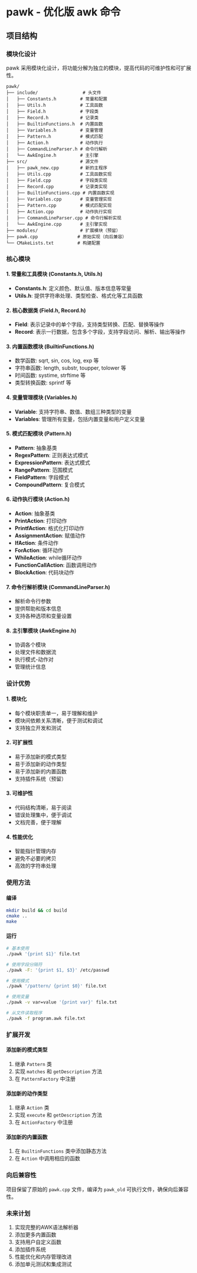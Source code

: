 # pawk - 优化版 awk 命令

## 项目结构

### 模块化设计

pawk 采用模块化设计，将功能分解为独立的模块，提高代码的可维护性和可扩展性。

```
pawk/
├── include/                 # 头文件
│   ├── Constants.h         # 常量和配置
│   ├── Utils.h             # 工具函数
│   ├── Field.h             # 字段类
│   ├── Record.h            # 记录类
│   ├── BuiltinFunctions.h  # 内置函数
│   ├── Variables.h         # 变量管理
│   ├── Pattern.h           # 模式匹配
│   ├── Action.h            # 动作执行
│   ├── CommandLineParser.h # 命令行解析
│   └── AwkEngine.h         # 主引擎
├── src/                    # 源文件
│   ├── pawk_new.cpp        # 新的主程序
│   ├── Utils.cpp           # 工具函数实现
│   ├── Field.cpp           # 字段类实现
│   ├── Record.cpp          # 记录类实现
│   ├── BuiltinFunctions.cpp # 内置函数实现
│   ├── Variables.cpp       # 变量管理实现
│   ├── Pattern.cpp         # 模式匹配实现
│   ├── Action.cpp          # 动作执行实现
│   ├── CommandLineParser.cpp # 命令行解析实现
│   └── AwkEngine.cpp       # 主引擎实现
├── modules/                # 扩展模块（预留）
├── pawk.cpp               # 原始实现（向后兼容）
└── CMakeLists.txt         # 构建配置
```

### 核心模块

#### 1. 常量和工具模块 (Constants.h, Utils.h)
- **Constants.h**: 定义颜色、默认值、版本信息等常量
- **Utils.h**: 提供字符串处理、类型检查、格式化等工具函数

#### 2. 核心数据类 (Field.h, Record.h)
- **Field**: 表示记录中的单个字段，支持类型转换、匹配、替换等操作
- **Record**: 表示一行数据，包含多个字段，支持字段访问、解析、输出等操作

#### 3. 内置函数模块 (BuiltinFunctions.h)
- 数学函数: sqrt, sin, cos, log, exp 等
- 字符串函数: length, substr, toupper, tolower 等
- 时间函数: systime, strftime 等
- 类型转换函数: sprintf 等

#### 4. 变量管理模块 (Variables.h)
- **Variable**: 支持字符串、数值、数组三种类型的变量
- **Variables**: 管理所有变量，包括内置变量和用户定义变量

#### 5. 模式匹配模块 (Pattern.h)
- **Pattern**: 抽象基类
- **RegexPattern**: 正则表达式模式
- **ExpressionPattern**: 表达式模式
- **RangePattern**: 范围模式
- **FieldPattern**: 字段模式
- **CompoundPattern**: 复合模式

#### 6. 动作执行模块 (Action.h)
- **Action**: 抽象基类
- **PrintAction**: 打印动作
- **PrintfAction**: 格式化打印动作
- **AssignmentAction**: 赋值动作
- **IfAction**: 条件动作
- **ForAction**: 循环动作
- **WhileAction**: while循环动作
- **FunctionCallAction**: 函数调用动作
- **BlockAction**: 代码块动作

#### 7. 命令行解析模块 (CommandLineParser.h)
- 解析命令行参数
- 提供帮助和版本信息
- 支持各种选项和变量设置

#### 8. 主引擎模块 (AwkEngine.h)
- 协调各个模块
- 处理文件和数据流
- 执行模式-动作对
- 管理统计信息

### 设计优势

#### 1. 模块化
- 每个模块职责单一，易于理解和维护
- 模块间依赖关系清晰，便于测试和调试
- 支持独立开发和测试

#### 2. 可扩展性
- 易于添加新的模式类型
- 易于添加新的动作类型
- 易于添加新的内置函数
- 支持插件系统（预留）

#### 3. 可维护性
- 代码结构清晰，易于阅读
- 错误处理集中，便于调试
- 文档完善，便于理解

#### 4. 性能优化
- 智能指针管理内存
- 避免不必要的拷贝
- 高效的字符串处理

### 使用方法

#### 编译
```bash
mkdir build && cd build
cmake ..
make
```

#### 运行
```bash
# 基本使用
./pawk '{print $1}' file.txt

# 使用字段分隔符
./pawk -F: '{print $1, $3}' /etc/passwd

# 使用模式
./pawk '/pattern/ {print $0}' file.txt

# 使用变量
./pawk -v var=value '{print var}' file.txt

# 从文件读取程序
./pawk -f program.awk file.txt
```

### 扩展开发

#### 添加新的模式类型
1. 继承 `Pattern` 类
2. 实现 `matches` 和 `getDescription` 方法
3. 在 `PatternFactory` 中注册

#### 添加新的动作类型
1. 继承 `Action` 类
2. 实现 `execute` 和 `getDescription` 方法
3. 在 `ActionFactory` 中注册

#### 添加新的内置函数
1. 在 `BuiltinFunctions` 类中添加静态方法
2. 在 `Action` 中调用相应的函数

### 向后兼容性

项目保留了原始的 `pawk.cpp` 文件，编译为 `pawk_old` 可执行文件，确保向后兼容性。

### 未来计划

1. 实现完整的AWK语法解析器
2. 添加更多内置函数
3. 支持用户自定义函数
4. 添加插件系统
5. 性能优化和内存管理改进
6. 添加单元测试和集成测试
